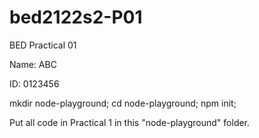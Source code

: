 # bed2122s2-P01

BED Practical 01

Name: ABC

ID: 0123456

mkdir node-playground;
cd node-playground;
npm init;

Put all code in Practical 1 in this "node-playground" folder. 
